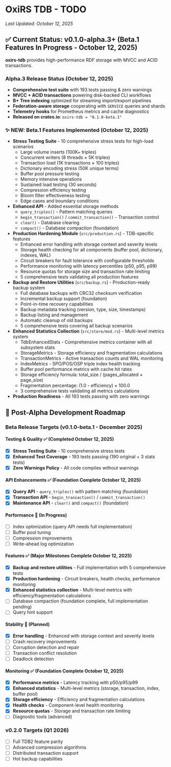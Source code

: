 # OxiRS TDB - TODO

*Last Updated: October 12, 2025*

## ✅ Current Status: v0.1.0-alpha.3+ (Beta.1 Features In Progress - October 12, 2025)

**oxirs-tdb** provides high-performance RDF storage with MVCC and ACID transactions.

### Alpha.3 Release Status (October 12, 2025)
- **Comprehensive test suite** with 193 tests passing & zero warnings
- **MVCC + ACID transactions** powering disk-backed CLI workflows
- **B+ Tree indexing** optimized for streaming import/export pipelines
- **Federation-aware storage** cooperating with `SERVICE` queries and shards
- **Telemetry hooks** for Prometheus metrics and cache diagnostics
- **Released on crates.io**: `oxirs-tdb = "0.1.0-beta.1"`

### ✨ NEW: Beta.1 Features Implemented (October 12, 2025)
- **Stress Testing Suite** - 10 comprehensive stress tests for high-load scenarios
  - Large volume inserts (100K+ triples)
  - Concurrent writers (8 threads × 5K triples)
  - Transaction load (1K transactions × 100 triples)
  - Dictionary encoding stress (50K unique terms)
  - Buffer pool pressure testing
  - Memory intensive operations
  - Sustained load testing (30 seconds)
  - Compression efficiency testing
  - Bloom filter effectiveness testing
  - Edge cases and boundary conditions
- **Enhanced API** - Added essential storage methods
  - `query_triples()` - Pattern matching queries
  - `begin_transaction()` / `commit_transaction()` - Transaction control
  - `clear()` - Database clearing
  - `compact()` - Database compaction (foundation)
- **Production Hardening Module** (`src/production.rs`) - TDB-specific features
  - Enhanced error handling with storage context and severity levels
  - Storage health checking for all components (buffer pool, dictionary, indexes, WAL)
  - Circuit breakers for fault tolerance with configurable thresholds
  - Performance monitoring with latency percentiles (p50, p95, p99)
  - Resource quotas for storage size and transaction rate limiting
  - 5 comprehensive tests validating all production features
- **Backup and Restore Utilities** (`src/backup.rs`) - Production-ready backup system
  - Full database backups with CRC32 checksum verification
  - Incremental backup support (foundation)
  - Point-in-time recovery capabilities
  - Backup metadata tracking (version, type, size, timestamps)
  - Backup listing and management
  - Automatic cleanup of old backups
  - 5 comprehensive tests covering all backup scenarios
- **Enhanced Statistics Collection** (`src/store/mod.rs`) - Multi-level metrics system
  - TdbEnhancedStats - Comprehensive metrics container with all subsystem stats
  - StorageMetrics - Storage efficiency and fragmentation calculations
  - TransactionMetrics - Active transaction counts and WAL monitoring
  - IndexMetrics - SPO/POS/OSP triple index health tracking
  - Buffer pool performance metrics with cache hit rates
  - Storage efficiency formula: total_size / (pages_allocated × page_size)
  - Fragmentation percentage: (1.0 - efficiency) × 100.0
  - 3 comprehensive tests validating all metrics calculations
- **Production Readiness** - All 193 tests passing with zero warnings

## 🎯 Post-Alpha Development Roadmap

### Beta Release Targets (v0.1.0-beta.1 - December 2025)

#### Testing & Quality ✅ (Completed October 12, 2025)
- [x] **Stress Testing Suite** - 10 comprehensive stress tests
- [x] **Enhanced Test Coverage** - 193 tests passing (190 original + 3 stats tests)
- [x] **Zero Warnings Policy** - All code compiles without warnings

#### API Enhancements ✅ (Foundation Complete October 12, 2025)
- [x] **Query API** - `query_triples()` with pattern matching (foundation)
- [x] **Transaction API** - `begin_transaction()` / `commit_transaction()`
- [x] **Maintenance API** - `clear()` and `compact()` (foundation)

#### Performance 🚧 (In Progress)
- [ ] Index optimization (query API needs full implementation)
- [ ] Buffer pool tuning
- [ ] Compression improvements
- [ ] Write-ahead log optimization

#### Features ✅ (Major Milestones Complete October 12, 2025)
- [x] **Backup and restore utilities** - Full implementation with 5 comprehensive tests
- [x] **Production hardening** - Circuit breakers, health checks, performance monitoring
- [x] **Enhanced statistics collection** - Multi-level metrics with efficiency/fragmentation calculations
- [ ] Database compaction (foundation complete, full implementation pending)
- [ ] Query hint support

#### Stability 🚧 (Planned)
- [x] **Error handling** - Enhanced with storage context and severity levels
- [ ] Crash recovery improvements
- [ ] Corruption detection and repair
- [ ] Transaction conflict resolution
- [ ] Deadlock detection

#### Monitoring ✅ (Foundation Complete October 12, 2025)
- [x] **Performance metrics** - Latency tracking with p50/p95/p99
- [x] **Enhanced statistics** - Multi-level metrics (storage, transaction, index, buffer pool)
- [x] **Storage efficiency** - Efficiency and fragmentation calculations
- [x] **Health checks** - Component-level health monitoring
- [x] **Resource quotas** - Storage and transaction rate limiting
- [ ] Diagnostic tools (advanced)

### v0.2.0 Targets (Q1 2026)
- [ ] Full TDB2 feature parity
- [ ] Advanced compression algorithms
- [ ] Distributed transaction support
- [ ] Hot backup capabilities